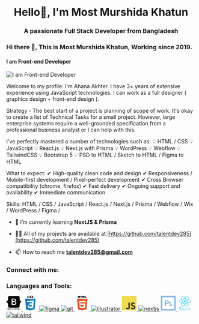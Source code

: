 <h1 align="center">Hello👋, I'm Most Murshida Khatun</h1>
<h3 align="center">A passionate Full Stack Developer from Bangladesh</h3>

### Hi there 👋, This is Most Murshida Khatun, Working since 2019.
#### I am Front-end Developer 
![I am Front-end Developer ](https://res.cloudinary.com/practicaldev/image/fetch/s--2bZIjPGC--/c_limit%2Cf_auto%2Cfl_progressive%2Cq_66%2Cw_880/https://i.pinimg.com/originals/ef/2d/b0/ef2db0885d94fd149a4b7914923bb2a3.gif)

Welcome to my profile. I'm Ahana Akhter.
I have 3+ years of extensive experience using JavaScript technologies. I can work as a full designer ( graphics design + front-end design ).

Strategy - The best start of a project is planning of scope of work. It's okay to create a list of Technical Tasks for a small project. However, large enterprise systems require a well-grounded specification from a professional business analyst or I can help with this.

I've perfectly mastered a number of technologies such as:
💡 HTML / CSS
💡 JavaScript
💡 React.js
💡 Next.js with Prisma
💡 WordPress
💡 Webflow
💡 TailwindCSS
💡 Bootstrap 5
💡 PSD to HTML / Sketch to HTML / Figma to HTML

What to expect:
✔ High-quality clean code and design
✔ Responsiveness / Mobile-first development / Pixel-perfect development
✔ Cross Browser compatibility (chrome, firefox)
✔ Fast delivery
✔ Ongoing support and availability
✔ Immediate communication

Skills: HTML / CSS / JavaScript / React.js / Next.js / Prisma / Webflow / Wix / WordPress / Figma /

- 🌱 I’m currently learning **NextJS & Prisma**

- 👨‍💻 All of my projects are available at [https://github.com/talentdev285](https://github.com/talentdev285)

- 📫 How to reach me **talentdev285@gmail.com**

<h3 align="left">Connect with me:</h3>
<p align="left">
</p>

<h3 align="left">Languages and Tools:</h3>
<p align="left"> <a href="https://getbootstrap.com" target="_blank" rel="noreferrer"> <img src="https://raw.githubusercontent.com/devicons/devicon/master/icons/bootstrap/bootstrap-plain-wordmark.svg" alt="bootstrap" width="40" height="40"/> </a> <a href="https://www.w3schools.com/css/" target="_blank" rel="noreferrer"> <img src="https://raw.githubusercontent.com/devicons/devicon/master/icons/css3/css3-original-wordmark.svg" alt="css3" width="40" height="40"/> </a> <a href="https://www.figma.com/" target="_blank" rel="noreferrer"> <img src="https://www.vectorlogo.zone/logos/figma/figma-icon.svg" alt="figma" width="40" height="40"/> </a> <a href="https://git-scm.com/" target="_blank" rel="noreferrer"> <img src="https://www.vectorlogo.zone/logos/git-scm/git-scm-icon.svg" alt="git" width="40" height="40"/> </a> <a href="https://www.w3.org/html/" target="_blank" rel="noreferrer"> <img src="https://raw.githubusercontent.com/devicons/devicon/master/icons/html5/html5-original-wordmark.svg" alt="html5" width="40" height="40"/> </a> <a href="https://www.adobe.com/in/products/illustrator.html" target="_blank" rel="noreferrer"> <img src="https://www.vectorlogo.zone/logos/adobe_illustrator/adobe_illustrator-icon.svg" alt="illustrator" width="40" height="40"/> </a> <a href="https://developer.mozilla.org/en-US/docs/Web/JavaScript" target="_blank" rel="noreferrer"> <img src="https://raw.githubusercontent.com/devicons/devicon/master/icons/javascript/javascript-original.svg" alt="javascript" width="40" height="40"/> </a> <a href="https://nextjs.org/" target="_blank" rel="noreferrer"> <img src="https://cdn.worldvectorlogo.com/logos/nextjs-2.svg" alt="nextjs" width="40" height="40"/> </a> <a href="https://www.photoshop.com/en" target="_blank" rel="noreferrer"> <img src="https://raw.githubusercontent.com/devicons/devicon/master/icons/photoshop/photoshop-line.svg" alt="photoshop" width="40" height="40"/> </a> <a href="https://reactjs.org/" target="_blank" rel="noreferrer"> <img src="https://raw.githubusercontent.com/devicons/devicon/master/icons/react/react-original-wordmark.svg" alt="react" width="40" height="40"/> </a> <a href="https://tailwindcss.com/" target="_blank" rel="noreferrer"> <img src="https://www.vectorlogo.zone/logos/tailwindcss/tailwindcss-icon.svg" alt="tailwind" width="40" height="40"/> </a> </p>
